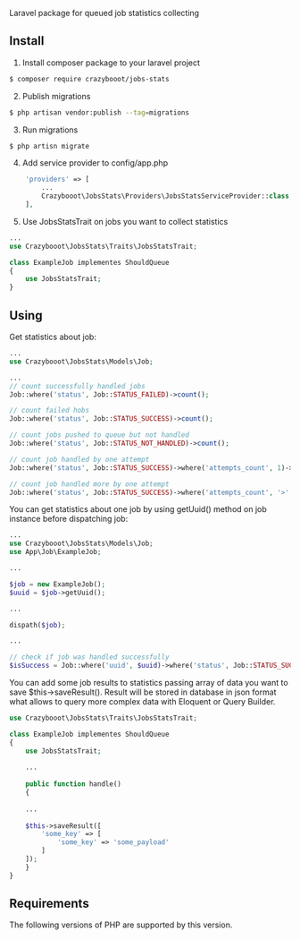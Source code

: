 Laravel package for queued job statistics collecting

## Install

1. Install composer package to your laravel project

``` bash
$ composer require crazybooot/jobs-stats
```

2. Publish migrations

``` bash
$ php artisan vendor:publish --tag=migrations
```

3. Run migrations

``` bash
$ php artisn migrate
```

4. Add service provider to config/app.php
``` php
    'providers' => [
        ...
        Crazybooot\JobsStats\Providers\JobsStatsServiceProvider::class,
    ],
```

5. Use JobsStatsTrait on jobs you want to collect statistics

``` php
...
use Crazybooot\JobsStats\Traits\JobsStatsTrait;

class ExampleJob implementes ShouldQueue
{
    use JobsStatsTrait;
}
```

## Using

Get statistics about job:

``` php
...
use Crazybooot\JobsStats\Models\Job;

...
// count successfully handled jobs
Job::where('status', Job::STATUS_FAILED)->count();

// count failed hobs
Job::where('status', Job::STATUS_SUCCESS)->count();

// count jobs pushed to queue but not handled
Job::where('status', Job::STATUS_NOT_HANDLED)->count();

// count job handled by one attempt
Job::where('status', Job::STATUS_SUCCESS)->where('attempts_count', 1)->count();

// count job handled more by one attempt
Job::where('status', Job::STATUS_SUCCESS)->where('attempts_count', '>' 1)->count(); 
```

You can get statistics about one job by using getUuid() method on job instance before dispatching job:
``` php
...
use Crazybooot\JobsStats\Models\Job;
use App\Job\ExampleJob;

...

$job = new ExampleJob();
$uuid = $job->getUuid();

...

dispath($job);

...

// check if job was handled successfully
$isSuccess = Job::where('uuid', $uuid)->where('status', Job::STATUS_SUCCESS)->count() > 0;
```
You can add some job results to statistics passing array of data
you want to save $this->saveResult().
Result will be stored in database in json format what allows to query
more complex data with Eloquent or Query Builder.
``` php
use Crazybooot\JobsStats\Traits\JobsStatsTrait;

class ExampleJob implementes ShouldQueue
{
    use JobsStatsTrait;
    
    ...
    
    public function handle()
    {
    
    ...
    
    $this->saveResult([
        'some_key' => [
            'some_key' => 'some_payload'
        ]
    ]);
    }
}
```

## Requirements

The following versions of PHP are supported by this version.
